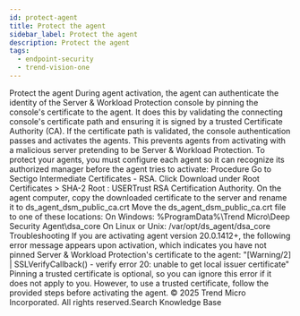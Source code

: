 ```yaml
---
id: protect-agent
title: Protect the agent
sidebar_label: Protect the agent
description: Protect the agent
tags:
  - endpoint-security
  - trend-vision-one
---
```


 Protect the agent During agent activation, the agent can authenticate the identity of the Server & Workload Protection console by pinning the console's certificate to the agent. It does this by validating the connecting console's certificate path and ensuring it is signed by a trusted Certificate Authority (CA). If the certificate path is validated, the console authentication passes and activates the agents. This prevents agents from activating with a malicious server pretending to be Server & Workload Protection. To protect your agents, you must configure each agent so it can recognize its authorized manager before the agent tries to activate: Procedure Go to Sectigo Intermediate Certificates - RSA. Click Download under Root Certificates > SHA-2 Root : USERTrust RSA Certification Authority. On the agent computer, copy the downloaded certificate to the server and rename it to ds_agent_dsm_public_ca.crt Move the ds_agent_dsm_public_ca.crt file to one of these locations: On Windows: %ProgramData%\Trend Micro\Deep Security Agent\dsa_core On Linux or Unix: /var/opt/ds_agent/dsa_core Troubleshooting If you are activating agent version 20.0.1412+, the following error message appears upon activation, which indicates you have not pinned Server & Workload Protection's certificate to the agent: "[Warning/2] | SSLVerifyCallback() - verify error 20: unable to get local issuer certificate" Pinning a trusted certificate is optional, so you can ignore this error if it does not apply to you. However, to use a trusted certificate, follow the provided steps before activating the agent. © 2025 Trend Micro Incorporated. All rights reserved.Search Knowledge Base